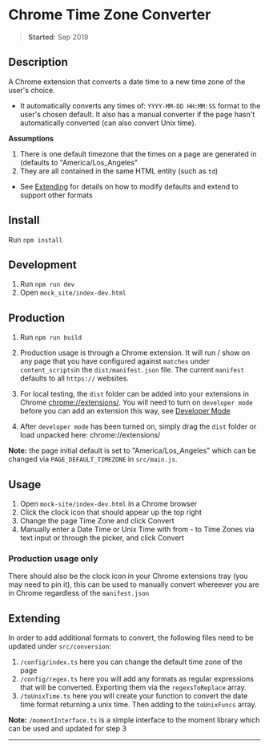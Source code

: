 # Chrome Time Zone Converter

> **Started**: Sep 2019

## Description

A Chrome extension that converts a date time to a new time zone of the user's choice.

- It automatically converts any times of: `YYYY-MM-DD HH:MM:SS` format to the user's chosen default. It also has a manual converter if the page hasn't automatically converted (can also convert Unix time).

**Assumptions**

1. There is one default timezone that the times on a page are generated in (defaults to "America/Los_Angeles"
2. They are all contained in the same HTML entity (such as `td`)

- See [Extending](https://github.com/richardaspinall/chrome-timezone-converter#extending) for details on how to modify defaults and extend to support other formats

## Install

Run `npm install`

## Development

1. Run `npm run dev`
2. Open `mock_site/index-dev.html`

## Production

1. Run `npm run build`

2. Production usage is through a Chrome extension. It will run / show on any page that you have configured against `matches` under `content_scripts`in the `dist/manifest.json` file. The current `manifest` defaults to all `https://` websites.

3. For local testing, the `dist` folder can be added into your extensions in Chrome [chrome://extensions/](chrome://extensions/). You will need to turn on `developer mode` before you can add an extension this way, see [Developer Mode](https://developer.chrome.com/docs/extensions/mv3/faq/#:~:text=You%20can%20start%20by%20turning,right%2Dhand%20corner%20is%20checked)

4. After `developer mode` has been turned on, simply drag the `dist` folder or load unpacked here: chrome://extensions/

**Note:** the page initial default is set to "America/Los_Angeles" which can be changed via `PAGE_DEFAULT_TIMEZONE` in `src/main.js`.

## Usage

1. Open `mock-site/index-dev.html` in a Chrome browser
2. Click the clock icon that should appear up the top right
3. Change the page Time Zone and click Convert
4. Manually enter a Date Time or Unix Time with from - to Time Zones via text input or through the picker, and click Convert

### Production usage only

There should also be the clock icon in your Chrome extensions tray (you may need to pin it), this can be used to manually convert whereever you are in Chrome regardless of the `manifest.json`

## Extending

In order to add additional formats to convert, the following files need to be updated under `src/conversion`:

1. `/config/index.ts` here you can change the default time zone of the page
2. `/config/regex.ts` here you will add any formats as regular expressions that will be converted. Exporting them via the `regexsToReplace` array.
3. `/toUnixTime.ts` here you will create your function to convert the date time format returning a unix time. Then adding to the `toUnixFuncs` array.

**Note:** `/momentInterface.ts` is a simple interface to the moment library which can be used and updated for step 3

---
